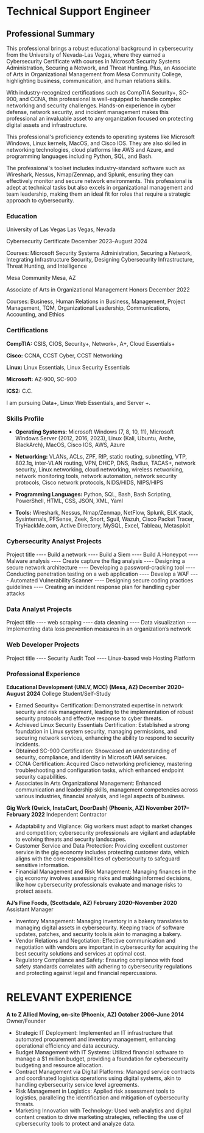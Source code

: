 # Technical Support Engineer

## Professional Summary

This professional brings a robust educational background in cybersecurity from the University of Nevada-Las Vegas, where they earned a Cybersecurity Certificate with courses in Microsoft Security Systems Administration, Securing a Network, and Threat Hunting. Plus, an Associate of Arts in Organizational Management from Mesa Community College, highlighting business, communication, and human relations skills.

With industry-recognized certifications such as CompTIA Security+, SC-900, and CCNA, this professional is well-equipped to handle complex networking and security challenges. Hands-on experience in cyber defense, network security, and incident management makes this professional an invaluable asset to any organization focused on protecting digital assets and infrastructure.

This professional's proficiency extends to operating systems like Microsoft Windows, Linux kernels, MacOS, and Cisco IOS. They are also skilled in networking technologies, cloud platforms like AWS and Azure, and programming languages including Python, SQL, and Bash.

The professional's toolset includes industry-standard software such as Wireshark, Nessus, Nmap/Zenmap, and Splunk, ensuring they can effectively monitor and secure network environments. This professional is adept at technical tasks but also excels in organizational management and team leadership, making them an ideal fit for roles that require a strategic approach to cybersecurity.

### Education

University of Las Vegas	Las Vegas, Nevada

Cybersecurity Certificate	December                                                  2023–August 2024

Courses: Microsoft Security Systems Administration, Securing a Network, Integrating Infrastructure Security, Designing Cybersecurity Infrastructure, Threat Hunting, and Intelligence 

Mesa Community	Mesa, AZ

Associate of Arts in Organizational Management                                       Honors December 2022

Courses: Business, Human Relations in Business, Management, Project Management, TQM, Organizational Leadership, Communications, Accounting, and Ethics

### Certifications

**CompTIA:** CSIS, CIOS, Security+, Network+, A+, Cloud Essentials+ 

**Cisco:** CCNA, CCST Cyber, CCST Networking 

**Linux:** Linux Essentials, Linux Security Essentials 

**Microsoft:** AZ-900, SC-900 

**ICS2:** C.C.

I am pursuing Data+, Linux Web Essentials, and Server +.

### Skills Profile

- **Operating Systems:** Microsoft Windows (7, 8, 10, 11), Microsoft Windows Server (2012, 2016, 2023), Linux (Kali, Ubuntu, Arche, BlackArch), MacOS, Cisco IOS, AWS, Azure
  
- **Networking:** VLANs, ACLs, ZPF, RIP, static routing, subnetting, VTP, 802.1q, inter-VLAN routing, VPN, DHCP, DNS, Radius, TACAS+, network security, Linux networking, cloud networking, wireless networking, network monitoring tools, network automation, network security protocols, Cisco network protocols, NIDS/HIDS, NIPS/HIPS
  
- **Programming Languages:**  Python, SQL, Bash, Bash Scripting, PowerShell, HTML, CSS, JSON, XML, Yaml
  
- **Tools:**  Wireshark, Nessus, Nmap/Zenmap, NetFlow, Splunk, ELK stack, Sysinternals, PFSense, Zeek, Snort, Sguil, Wazuh, Cisco Packet Tracer, TryHackMe.com, Active Directory, MySQL, Excel, Tableau, Metasploit

###  Cybersecurity Analyst Projects
Project title 
---- Build a network
---- Build a Siem
---- Build A Honeypot
---- Malware analysis
---- Create capture the flag analysis
---- Designing a secure network architecture
---- Developing a password-cracking tool
---- Conducting penetration testing on a web application
---- Develop a WAF
---- Automated Vulnerability Scanner
---- Designing secure coding practices guidelines
---- Creating an incident response plan for handling cyber attacks

### Data Analyst Projects
Project title 
---- web scraping
---- data cleaning
---- Data visualization
---- Implementing data loss prevention measures in an organization’s network

### Web Developer Projects
Project title
---- Security Audit Tool
---- Linux-based web Hosting Platform


### Professional Experience

**Educational Development (UNLV, MCC) (Mesa, AZ)	December 2020–August 2024**
College Student/Self-Study
- Earned Security+ Certification: Demonstrated expertise in network security and risk management, leading to the implementation of robust security protocols and effective response to cyber threats.
- Achieved Linux Security Essentials Certification: Established a strong foundation in Linux system security, managing permissions, and securing network services, enhancing the ability to respond to security incidents.
- Obtained SC-900 Certification: Showcased an understanding of security, compliance, and identity in Microsoft IAM services.
- CCNA Certification: Acquired Cisco networking proficiency, mastering troubleshooting and configuration tasks, which enhanced endpoint security capabilities.
- Associates in Arts Organizational Management: Enhanced communication and leadership skills, management competencies across various industries, financial analysis, and legal aspects of business.

**Gig Work (Qwick, InstaCart, DoorDash) (Phoenix, AZ)	November 2017–February 2022**
Independent Contractor
-	Adaptability and Vigilance: Gig workers must adapt to market changes and competition; cybersecurity professionals are vigilant and adaptable to evolving threats and security landscapes. 
-	Customer Service and Data Protection: Providing excellent customer service in the gig economy includes protecting customer data, which aligns with the core responsibilities of cybersecurity to safeguard sensitive information.
-	Financial Management and Risk Management: Managing finances in the gig economy involves assessing risks and making informed decisions, like how cybersecurity professionals evaluate and manage risks to protect assets.

**AJ’s Fine Foods, (Scottsdale, AZ)	February 2020–November 2020**
Assistant Manager
-	Inventory Management: Managing inventory in a bakery translates to managing digital assets in cybersecurity. Keeping track of software updates, patches, and security tools is akin to managing a bakery.
-	Vendor Relations and Negotiation: Effective communication and negotiation with vendors are important in cybersecurity for acquiring the best security solutions and services at optimal cost.
-	Regulatory Compliance and Safety: Ensuring compliance with food safety standards correlates with adhering to cybersecurity regulations and protecting against legal and financial repercussions.

# RELEVANT EXPERIENCE

**A to Z Allied Moving, on-site (Phoenix, AZ) 	October 2006–June 2014**
Owner/Founder
-	Strategic IT Deployment: Implemented an IT infrastructure that automated procurement and inventory management, enhancing operational efficiency and data accuracy.
-	Budget Management with IT Systems: Utilized financial software to manage a $1 million budget, providing a foundation for cybersecurity budgeting and resource allocation.
-	Contract Management via Digital Platforms: Managed service contracts and coordinated logistics operations using digital systems, akin to handling cybersecurity service level agreements.
-	Risk Management in Logistics: Applied risk assessment tools to logistics, paralleling the identification and mitigation of cybersecurity threats.
-	Marketing Innovation with Technology: Used web analytics and digital content creation to drive marketing strategies, reflecting the use of cybersecurity tools to protect and analyze data.


